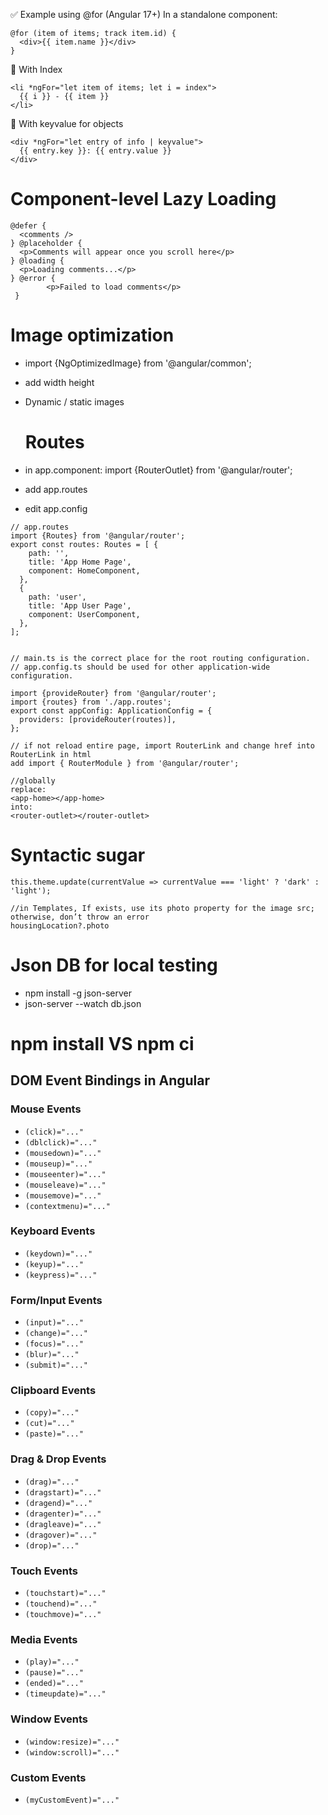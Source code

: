 ✅ Example using @for (Angular 17+)
In a standalone component:
```
@for (item of items; track item.id) {
  <div>{{ item.name }}</div>
}
```

🔄 With Index
```
<li *ngFor="let item of items; let i = index">
  {{ i }} - {{ item }}
</li>
```
🔄 With keyvalue for objects
```
<div *ngFor="let entry of info | keyvalue">
  {{ entry.key }}: {{ entry.value }}
</div>
```

# Component-level Lazy Loading
```
@defer {
  <comments />
} @placeholder {
  <p>Comments will appear once you scroll here</p>
} @loading {
  <p>Loading comments...</p>
} @error {
        <p>Failed to load comments</p>
 }

```

# Image optimization 
- import {NgOptimizedImage} from '@angular/common';
- add width height
- Dynamic / static images

  # Routes
- in app.component: import {RouterOutlet} from '@angular/router';
- add app.routes
- edit app.config

```
// app.routes
import {Routes} from '@angular/router';
export const routes: Routes = [ {
    path: '',
    title: 'App Home Page',
    component: HomeComponent,
  },
  {
    path: 'user',
    title: 'App User Page',
    component: UserComponent,
  },
];


// main.ts is the correct place for the root routing configuration.
// app.config.ts should be used for other application-wide configuration.

import {provideRouter} from '@angular/router';
import {routes} from './app.routes';
export const appConfig: ApplicationConfig = {
  providers: [provideRouter(routes)],
};

// if not reload entire page, import RouterLink and change href into RouterLink in html
add import { RouterModule } from '@angular/router';

//globally
replace:
<app-home></app-home>
into:
<router-outlet></router-outlet>
```

# Syntactic sugar 
```
this.theme.update(currentValue => currentValue === 'light' ? 'dark' : 'light');

//in Templates, If exists, use its photo property for the image src; otherwise, don’t throw an error
housingLocation?.photo

```
# Json DB for local testing 

- npm install -g json-server
- json-server --watch db.json

# npm install	VS npm ci

## DOM Event Bindings in Angular

### Mouse Events
- `(click)="..."`
- `(dblclick)="..."`
- `(mousedown)="..."`
- `(mouseup)="..."`
- `(mouseenter)="..."`
- `(mouseleave)="..."`
- `(mousemove)="..."`
- `(contextmenu)="..."`

### Keyboard Events
- `(keydown)="..."`
- `(keyup)="..."`
- `(keypress)="..."`

### Form/Input Events
- `(input)="..."`
- `(change)="..."`
- `(focus)="..."`
- `(blur)="..."`
- `(submit)="..."`

### Clipboard Events
- `(copy)="..."`
- `(cut)="..."`
- `(paste)="..."`

### Drag & Drop Events
- `(drag)="..."`
- `(dragstart)="..."`
- `(dragend)="..."`
- `(dragenter)="..."`
- `(dragleave)="..."`
- `(dragover)="..."`
- `(drop)="..."`

### Touch Events
- `(touchstart)="..."`
- `(touchend)="..."`
- `(touchmove)="..."`

### Media Events
- `(play)="..."`
- `(pause)="..."`
- `(ended)="..."`
- `(timeupdate)="..."`

### Window Events
- `(window:resize)="..."`
- `(window:scroll)="..."`

### Custom Events
- `(myCustomEvent)="..."`
